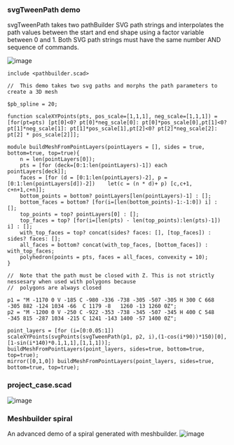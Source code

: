 ### svgTweenPath demo

svgTweenPath takes two pathBuilder SVG path strings and interpolates the path values between the start and end shape using a factor variable between 0 and 1. Both SVG path strings must have the same number AND sequence of commands.

![image](https://user-images.githubusercontent.com/1192916/196610075-ef84996e-5148-4dd4-baef-17a06771d73f.png)

```
include <pathbuilder.scad>

//  This demo takes two svg paths and morphs the path parameters to create a 3D mesh

$pb_spline = 20;

function scaleXYPoints(pts, pos_scale=[1,1,1], neg_scale=[1,1,1]) = [for(pt=pts) [pt[0]<0? pt[0]*neg_scale[0]: pt[0]*pos_scale[0],pt[1]<0? pt[1]*neg_scale[1]: pt[1]*pos_scale[1],pt[2]<0? pt[2]*neg_scale[2]: pt[2] * pos_scale[2]]];

module buildMeshFromPointLayers(pointLayers = [], sides = true, bottom=true, top=true){
    n = len(pointLayers[0]);
    pts = [for (deck=[0:1:len(pointLayers)-1]) each pointLayers[deck]];
	faces = [for (d = [0:1:len(pointLayers)-2], p = [0:1:len(pointLayers[d])-2])	let(c = (n * d)+ p) [c,c+1, c+n+1,c+n]];
    bottom_points = bottom? pointLayers[len(pointLayers)-1] : [];
    bottom_faces = bottom? [for(i=[len(bottom_points)-1:-1:0]) i] : [];
    top_points = top? pointLayers[0] : [];
    top_faces = top? [for(i=[len(pts) - len(top_points):len(pts)-1]) i] : [];
    with_top_faces = top? concat(sides? faces: [], [top_faces]) : sides? faces: [];
    all_faces = bottom? concat(with_top_faces, [bottom_faces]) : with_top_faces;
	polyhedron(points = pts, faces = all_faces, convexity = 10);
} 

//  Note that the path must be closed with Z. This is not strictly nessesary when used with polygons because
//  polygons are always closed

p1 = "M -1170 0 V -185 C -980 -336 -738 -305 -507 -305 H 300 C 668 -305 882 -124 1034 -66  C 1179 -8   1260 -13 1260 0Z";
p2 = "M -1200 0 V -250 C -922 -353 -738 -345 -507 -345 H 400 C 548 -345 815 -287 1034 -215 C 1241 -143 1400 -57 1400 0Z";

point_layers = [for (i=[0:0.05:1]) scaleXYPoints(svgPoints(svgTweenPath(p1, p2, i),(1-cos(i*90))*150)[0],[1-sin(i*140)*0.1,1,1],[1,1,1])];
buildMeshFromPointLayers(point_layers, sides=true, bottom=true, top=true);
mirror([0,1,0]) buildMeshFromPointLayers(point_layers, sides=true, bottom=true, top=true);
```

### project_case.scad
![image](https://user-images.githubusercontent.com/1192916/153139548-ab34fd3d-5e7c-433b-9cf6-48fa8a1eebe7.png)

### Meshbuilder spiral
An advanced demo of a spiral generated with meshbuilder.
![image](https://github.com/dinther/pathbuilder/assets/1192916/55d10e56-c8f3-4bee-a741-c41f9095e43c)

